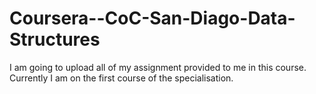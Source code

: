 # Coursera--CoC-San-Diago-Data-Structures
I am going to upload all of my assignment provided to me in this course. Currently I am on the first course of the specialisation.
